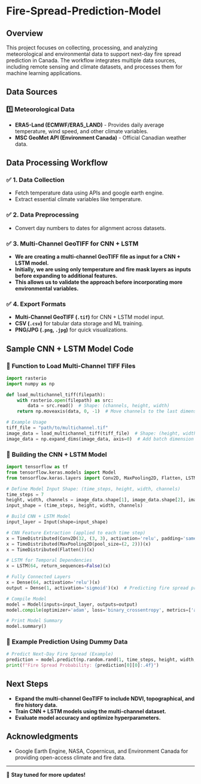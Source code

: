# Fire-Spread-Prediction-Model

## Overview
This project focuses on collecting, processing, and analyzing meteorological and environmental data to support next-day fire spread prediction in Canada. The workflow integrates multiple data sources, including remote sensing and climate datasets, and processes them for machine learning applications.

## Data Sources
### 1️⃣ **Meteorological Data**
- **ERA5-Land (ECMWF/ERA5_LAND)** - Provides daily average temperature, wind speed, and other climate variables.
- **MSC GeoMet API (Environment Canada)** - Official Canadian weather data.

## Data Processing Workflow
### ✅ **1. Data Collection**
- Fetch temperature data using APIs and google earth engine.
- Extract essential climate variables like temperature.

### ✅ **2. Data Preprocessing**
- Convert day numbers to dates for alignment across datasets.

### ✅ **3. Multi-Channel GeoTIFF for CNN + LSTM**
- **We are creating a multi-channel GeoTIFF file as input for a CNN + LSTM model.**
- **Initially, we are using only temperature and fire mask layers as inputs before expanding to additional features.**
- **This allows us to validate the approach before incorporating more environmental variables.**

### ✅ **4. Export Formats**
- **Multi-Channel GeoTIFF (`.tif`)** for CNN + LSTM model input.
- **CSV (`.csv`)** for tabular data storage and ML training.
- **PNG/JPG (`.png`, `.jpg`)** for quick visualizations.

## Sample CNN + LSTM Model Code
### 🔹 **Function to Load Multi-Channel TIFF Files**
```python
import rasterio
import numpy as np

def load_multichannel_tiff(filepath):
    with rasterio.open(filepath) as src:
        data = src.read()  # Shape: (channels, height, width)
    return np.moveaxis(data, 0, -1)  # Move channels to the last dimension

# Example Usage
tiff_file = "path/to/multichannel.tif"
image_data = load_multichannel_tiff(tiff_file)  # Shape: (height, width, channels)
image_data = np.expand_dims(image_data, axis=0)  # Add batch dimension
```

### 🔹 **Building the CNN + LSTM Model**
```python
import tensorflow as tf
from tensorflow.keras.models import Model
from tensorflow.keras.layers import Conv2D, MaxPooling2D, Flatten, LSTM, Dense, TimeDistributed, Reshape, Input

# Define Model Input Shape: (time_steps, height, width, channels)
time_steps = 7
height, width, channels = image_data.shape[1], image_data.shape[2], image_data.shape[3]
input_shape = (time_steps, height, width, channels)

# Build CNN + LSTM Model
input_layer = Input(shape=input_shape)

# CNN Feature Extraction (applied to each time step)
x = TimeDistributed(Conv2D(32, (3, 3), activation='relu', padding='same'))(input_layer)
x = TimeDistributed(MaxPooling2D(pool_size=(2, 2)))(x)
x = TimeDistributed(Flatten())(x)

# LSTM for Temporal Dependencies
x = LSTM(64, return_sequences=False)(x)

# Fully Connected Layers
x = Dense(64, activation='relu')(x)
output = Dense(1, activation='sigmoid')(x)  # Predicting fire spread probability

# Compile Model
model = Model(inputs=input_layer, outputs=output)
model.compile(optimizer='adam', loss='binary_crossentropy', metrics=['accuracy'])

# Print Model Summary
model.summary()
```

### 🔹 **Example Prediction Using Dummy Data**
```python
# Predict Next-Day Fire Spread (Example)
prediction = model.predict(np.random.rand(1, time_steps, height, width, channels))  # Dummy input
print(f"Fire Spread Probability: {prediction[0][0]:.4f}")
```

## Next Steps
- **Expand the multi-channel GeoTIFF to include NDVI, topographical, and fire history data.**
- **Train CNN + LSTM models using the multi-channel dataset.**
- **Evaluate model accuracy and optimize hyperparameters.**

## Acknowledgments
- Google Earth Engine, NASA, Copernicus, and Environment Canada for providing open-access climate and fire data.

---
🚀 **Stay tuned for more updates!**


